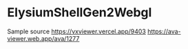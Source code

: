 # ElysiumShellGen2Webgl

Sample source
https://vxviewer.vercel.app/9403
https://ava-viewer.web.app/ava/1277
